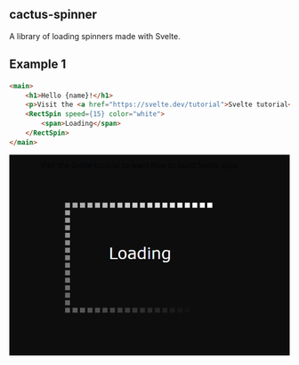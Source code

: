 cactus-spinner
---
A library of loading spinners made with Svelte.

## Example 1
```html
<main>
    <h1>Hello {name}!</h1>
    <p>Visit the <a href="https://svelte.dev/tutorial">Svelte tutorial</a> to learn how to build Svelte apps.</p>
    <RectSpin speed={15} color="white">
        <span>Loading</span>
    </RectSpin>
</main>

```
![Rectangle Spinner](scr1.png)
